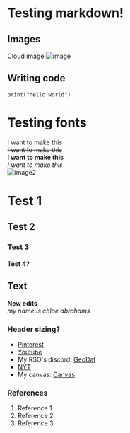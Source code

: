 # Testing markdown!

## Images
Cloud image
![image](https://traveldigg.com/wp-content/uploads/2016/07/Rocky-Mountains-Pictures.jpg)

## Writing code
```
print("hello world")
```

# Testing fonts
I want to make this\
~~I want to make this~~\
**I want to make this**\
*I want to make this*\
![image2](https://i.pinimg.com/564x/58/c2/d9/58c2d9a494223be392012588ad4783af.jpg)

# Test 1
## Test 2
### Test 3
#### Test 4?

## Text
**New edits**\
*my name is chloe abrahams*

### Header sizing?
- [Pinterest](https://www.pinterest.com/)
- [Youtube](https://www.youtube.com/)
- My RSO's discord: [GeoDat](https://discord.com/channels/926980001251880980/926980001251880987)
- [NYT](https://www.nytimes.com/)
- My canvas: [Canvas](https://canvas.uw.edu/)

### References
1. Reference 1
2. Reference 2
3. Reference 3
